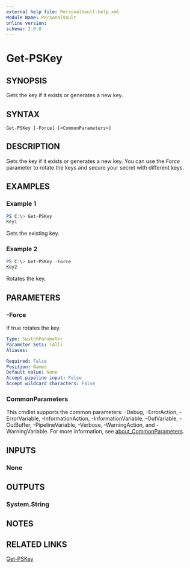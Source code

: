 ```yaml
---
external help file: PersonalVault-help.xml
Module Name: PersonalVault
online version:
schema: 2.0.0
---
```


# Get-PSKey

## SYNOPSIS
Gets the key if it exists or generates a new key.

## SYNTAX

```
Get-PSKey [-Force] [<CommonParameters>]
```

## DESCRIPTION
Gets the key if it exists or generates a new key. You can use the *Force* parameter to rotate the keys and secure your secret with different keys.

## EXAMPLES

### Example 1
```powershell
PS C:\> Get-PSKey
Key1
```

Gets the existing key.

### Example 2
```powershell
PS C:\> Get-PSKey -Force
Key2
```

Rotates the key.

## PARAMETERS

### -Force
If true rotates the key.

```yaml
Type: SwitchParameter
Parameter Sets: (All)
Aliases:

Required: False
Position: Named
Default value: None
Accept pipeline input: False
Accept wildcard characters: False
```

### CommonParameters
This cmdlet supports the common parameters: -Debug, -ErrorAction, -ErrorVariable, -InformationAction, -InformationVariable, -OutVariable, -OutBuffer, -PipelineVariable, -Verbose, -WarningAction, and -WarningVariable. For more information, see [about_CommonParameters](http://go.microsoft.com/fwlink/?LinkID=113216).

## INPUTS

### None

## OUTPUTS

### System.String

## NOTES

## RELATED LINKS
[Get-PSKey](https://github.com/hkarthik7/PersonalVault/blob/master/docs/Get-PSKey.md)